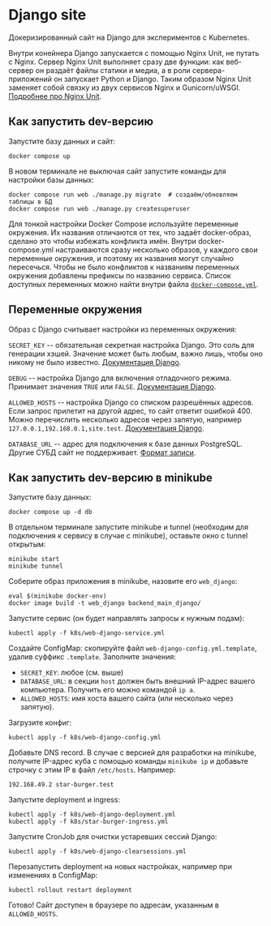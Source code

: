 # Django site

Докеризированный сайт на Django для экспериментов с Kubernetes.

Внутри конейнера Django запускается с помощью Nginx Unit, не путать с Nginx. Сервер Nginx Unit выполняет сразу две функции: как веб-сервер он раздаёт файлы статики и медиа, а в роли сервера-приложений он запускает Python и Django. Таким образом Nginx Unit заменяет собой связку из двух сервисов Nginx и Gunicorn/uWSGI. [Подробнее про Nginx Unit](https://unit.nginx.org/).

## Как запустить dev-версию

Запустите базу данных и сайт:

```shell
docker compose up
```

В новом терминале не выключая сайт запустите команды для настройки базы данных:

```shell
docker compose run web ./manage.py migrate  # создаём/обновляем таблицы в БД
docker compose run web ./manage.py createsuperuser
```

Для тонкой настройки Docker Compose используйте переменные окружения. Их названия отличаются от тех, что задаёт docker-образ, сделано это чтобы избежать конфликта имён. Внутри docker-compose.yml настраиваются сразу несколько образов, у каждого свои переменные окружения, и поэтому их названия могут случайно пересечься. Чтобы не было конфликтов к названиям переменных окружения добавлены префиксы по названию сервиса. Список доступных переменных можно найти внутри файла [`docker-compose.yml`](./docker-compose.yml).

## Переменные окружения

Образ с Django считывает настройки из переменных окружения:

`SECRET_KEY` -- обязательная секретная настройка Django. Это соль для генерации хэшей. Значение может быть любым, важно лишь, чтобы оно никому не было известно. [Документация Django](https://docs.djangoproject.com/en/3.2/ref/settings/#secret-key).

`DEBUG` -- настройка Django для включения отладочного режима. Принимает значения `TRUE` или `FALSE`. [Документация Django](https://docs.djangoproject.com/en/3.2/ref/settings/#std:setting-DEBUG).

`ALLOWED_HOSTS` -- настройка Django со списком разрешённых адресов. Если запрос прилетит на другой адрес, то сайт ответит ошибкой 400. Можно перечислить несколько адресов через запятую, например `127.0.0.1,192.168.0.1,site.test`. [Документация Django](https://docs.djangoproject.com/en/3.2/ref/settings/#allowed-hosts).

`DATABASE_URL` -- адрес для подключения к базе данных PostgreSQL. Другие СУБД сайт не поддерживает. [Формат записи](https://github.com/jacobian/dj-database-url#url-schema).

## Как запустить dev-версию в minikube

Запустите базу данных:
```shell
docker compose up -d db
```

В отдельном терминале запустите minikube и tunnel 
(необходим для подключения к сервису в случае с minikube), 
оставьте окно с tunnel открытым:
```shell
minikube start
minikube tunnel
```

Соберите образ приложения в minikube, назовите его `web_django`:
```shell
eval $(minikube docker-env)
docker image build -t web_django backend_main_django/
```

Запустите сервис (он будет направлять запросы к нужным подам):
```shell
kubectl apply -f k8s/web-django-service.yml
```

Создайте ConfigMap: скопируйте файл `web-django-config.yml.template`, 
удалив суффикс `.template`. 
Заполните значения:
- `SECRET_KEY`: любое (см. выше)
- `DATABASE_URL`: в секции `host` должен быть внешний IP-адрес вашего компьютера. 
Получить его можно командой `ip a`.
- `ALLOWED_HOSTS`: имя хоста вашего сайта (или несколько через запятую).

Загрузите конфиг:
```shell
kubectl apply -f k8s/web-django-config.yml
```

Добавьте DNS record. В случае с версией для разработки на minikube, получите IP-адрес куба с помощью команды `minikube ip` и добавьте строчку с этим IP в файл `/etc/hosts`. Например:
```
192.168.49.2 star-burger.test
```


Запустите deployment и ingress:
```shell
kubectl apply -f k8s/web-django-deployment.yml
kubectl apply -f k8s/star-burger-ingress.yml
```

Запустите CronJob для очистки устаревших сессий Django:
```shell
kubectl apply -f k8s/web-django-clearsessions.yml
```

Перезапустить deployment на новых настройках, например при изменениях в ConfigMap:
```shell
kubectl rollout restart deployment
```


Готово! Сайт доступен в браузере по адресам, указанным в `ALLOWED_HOSTS`.

